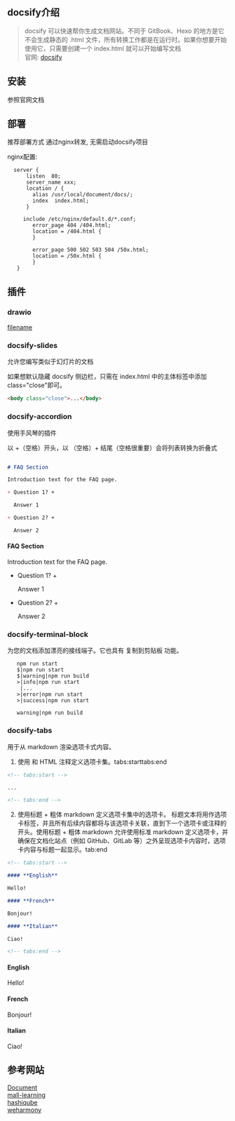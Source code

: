 ## docsify介绍
> docsify 可以快速帮你生成文档网站。不同于 GitBook、Hexo 的地方是它不会生成静态的 .html 文件，所有转换工作都是在运行时。如果你想要开始使用它，只需要创建一个 index.html 就可以开始编写文档  
> 官网: [docsify](https://docsify.js.org/ ':target=_blank')

## 安装
参照官网文档

## 部署
推荐部署方式 通过nginx转发, 无需启动docsify项目  

nginx配置:
```nginx
  server {
      listen  80;
      server_name xxx;
      location / {
        alias /usr/local/document/docs/;
        index  index.html;
      }

     include /etc/nginx/default.d/*.conf;
        error_page 404 /404.html;
        location = /404.html {
        }

        error_page 500 502 503 504 /50x.html;
        location = /50x.html {
        }
   }
```

## 插件

### drawio
[filename](https://cdn.jsdelivr.net/npm/docsify-drawio/test.drawio ':include :type=code')

### docsify-slides
允许您编写类似于幻灯片的文档

如果想默认隐藏 docsify 侧边栏，只需在 index.html 中的主体标签中添加 class="close"即可。
```html
<body class="close">...</body>
```

### docsify-accordion
使用手风琴的插件  

以 +（空格）开头，以 （空格）+ 结尾（空格很重要）会将列表转换为折叠式

```markdown

# FAQ Section

Introduction text for the FAQ page.

+ Question 1? +

  Answer 1

+ Question 2? +

  Answer 2

```

#### FAQ Section

Introduction text for the FAQ page.

+ Question 1? +

  Answer 1

+ Question 2? +

  Answer 2

### docsify-terminal-block
为您的文档添加漂亮的接线端子。它也具有 复制到剪贴板 功能。

 ```terminal
    npm run start
    $|npm run start
    $|warning|npm run build
    >|info|npm run start
     |...
    >|error|npm run start
    >|success|npm run start

    warning|npm run build
```

### docsify-tabs
用于从 markdown 渲染选项卡式内容。  
1. 使用 和 HTML 注释定义选项卡集。tabs:starttabs:end
```markdown
<!-- tabs:start -->

...

<!-- tabs:end -->
```
2. 使用标题 + 粗体 markdown 定义选项卡集中的选项卡。
标题文本将用作选项卡标签，并且所有后续内容都将与该选项卡关联，直到下一个选项卡或注释的开头。使用标题 + 粗体 markdown 允许使用标准
markdown 定义选项卡，并确保在文档化站点（例如 GitHub、GitLab 等）之外呈现选项卡内容时，选项卡内容与标题一起显示。tab:end  

```markdown
<!-- tabs:start -->

#### **English**

Hello!

#### **French**

Bonjour!

#### **Italian**

Ciao!

<!-- tabs:end -->
```

<!-- tabs:start -->

#### **English**

Hello!

#### **French**

Bonjour!

#### **Italian**

Ciao!

<!-- tabs:end -->


## 参考网站
[Document](https://www.tlcsdm.com/ ':target=_blank')  
[mall-learning](http://www.macrozheng.com/ ':target=_blank')  
[hashiqube](https://github.com/star3am/hashiqube ':target=_blank')  
[weharmony](https://weharmony.github.io ':target=_blank')  
